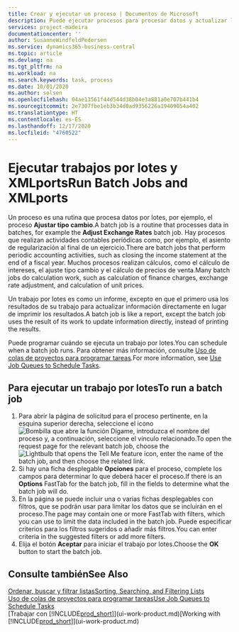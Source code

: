```yaml
---
title: Crear y ejecutar un proceso | Documentos de Microsoft
description: Puede ejecutar procesos para procesar datos y actualizar la información, por ejemplo, para actividades contables periódicas o para cálculos.
services: project-madeira
documentationcenter: ''
author: SusanneWindfeldPedersen
ms.service: dynamics365-business-central
ms.topic: article
ms.devlang: na
ms.tgt_pltfrm: na
ms.workload: na
ms.search.keywords: task, process
ms.date: 10/01/2020
ms.author: solsen
ms.openlocfilehash: 04ae13561f44d544d38b04e3a881a0e707b441b4
ms.sourcegitcommit: 2e7307fbe1eb3b34d0ad9356226a19409054a402
ms.translationtype: HT
ms.contentlocale: es-ES
ms.lasthandoff: 12/17/2020
ms.locfileid: "4760522"
---
```

# <a name="run-batch-jobs-and-xmlports"></a><span data-ttu-id="86144-103">Ejecutar trabajos por lotes y XMLports</span><span class="sxs-lookup"><span data-stu-id="86144-103">Run Batch Jobs and XMLports</span></span>
<span data-ttu-id="86144-104">Un proceso es una rutina que procesa datos por lotes, por ejemplo, el proceso **Ajustar tipo cambio**.</span><span class="sxs-lookup"><span data-stu-id="86144-104">A batch job is a routine that processes data in batches, for example the **Adjust Exchange Rates** batch job.</span></span> <span data-ttu-id="86144-105">Hay procesos que realizan actividades contables periódicas como, por ejemplo, el asiento de regularización al final de un ejercicio.</span><span class="sxs-lookup"><span data-stu-id="86144-105">There are batch jobs that perform periodic accounting activities, such as closing the income statement at the end of a fiscal year.</span></span> <span data-ttu-id="86144-106">Muchos procesos realizan cálculos, como el cálculo de intereses, el ajuste tipo cambio y el cálculo de precios de venta.</span><span class="sxs-lookup"><span data-stu-id="86144-106">Many batch jobs do calculation work, such as calculation of finance charges, exchange rate adjustment, and calculation of unit prices.</span></span>

<span data-ttu-id="86144-107">Un trabajo por lotes es como un informe, excepto en que el primero usa los resultados de su trabajo para actualizar información directamente en lugar de imprimir los resultados.</span><span class="sxs-lookup"><span data-stu-id="86144-107">A batch job is like a report, except the batch job uses the result of its work to update information directly, instead of printing the results.</span></span>

<span data-ttu-id="86144-108">Puede programar cuándo se ejecuta un trabajo por lotes.</span><span class="sxs-lookup"><span data-stu-id="86144-108">You can schedule when a batch job runs.</span></span> <span data-ttu-id="86144-109">Para obtener más información, consulte [Uso de colas de proyectos para programar tareas](admin-job-queues-schedule-tasks.md).</span><span class="sxs-lookup"><span data-stu-id="86144-109">For more information, see [Use Job Queues to Schedule Tasks](admin-job-queues-schedule-tasks.md).</span></span>

## <a name="to-run-a-batch-job"></a><span data-ttu-id="86144-110">Para ejecutar un trabajo por lotes</span><span class="sxs-lookup"><span data-stu-id="86144-110">To run a batch job</span></span>
1. <span data-ttu-id="86144-111">Para abrir la página de solicitud para el proceso pertinente, en la esquina superior derecha, seleccione el icono ![Bombilla que abre la función Dígame](media/ui-search/search_small.png "Dígame qué desea hacer"), introduzca el nombre del proceso y, a continuación, seleccione el vínculo relacionado.</span><span class="sxs-lookup"><span data-stu-id="86144-111">To open the request page for the relevant batch job, choose the ![Lightbulb that opens the Tell Me feature](media/ui-search/search_small.png "Tell me what you want to do") icon, enter the name of the batch job, and then choose the related link.</span></span>
2. <span data-ttu-id="86144-112">Si hay una ficha desplegable **Opciones** para el proceso, complete los campos para determinar lo que deberá hacer el proceso.</span><span class="sxs-lookup"><span data-stu-id="86144-112">If there is an **Options** FastTab for the batch job, fill in the fields to determine what the batch job will do.</span></span>
3. <span data-ttu-id="86144-113">En la página se puede incluir una o varias fichas desplegables con filtros, que se podrán usar para limitar los datos que se incluirán en el proceso.</span><span class="sxs-lookup"><span data-stu-id="86144-113">The page may contain one or more FastTab with filters, which you can use to limit the data included in the batch job.</span></span> <span data-ttu-id="86144-114">Puede especificar criterios para los filtros sugeridos o añadir más filtros.</span><span class="sxs-lookup"><span data-stu-id="86144-114">You can enter criteria in the suggested filters or add more filters.</span></span>
4. <span data-ttu-id="86144-115">Elija el botón **Aceptar** para iniciar el trabajo por lotes.</span><span class="sxs-lookup"><span data-stu-id="86144-115">Choose the **OK** button to start the batch job.</span></span>

## <a name="see-also"></a><span data-ttu-id="86144-116">Consulte también</span><span class="sxs-lookup"><span data-stu-id="86144-116">See Also</span></span>
[<span data-ttu-id="86144-117">Ordenar, buscar y filtrar listas</span><span class="sxs-lookup"><span data-stu-id="86144-117">Sorting, Searching, and Filtering Lists</span></span>](ui-enter-criteria-filters.md)  
[<span data-ttu-id="86144-118">Uso de colas de proyectos para programar tareas</span><span class="sxs-lookup"><span data-stu-id="86144-118">Use Job Queues to Schedule Tasks</span></span>](admin-job-queues-schedule-tasks.md)  
<span data-ttu-id="86144-119">[Trabajar con [!INCLUDE[prod_short](includes/prod_short.md)]](ui-work-product.md)</span><span class="sxs-lookup"><span data-stu-id="86144-119">[Working with [!INCLUDE[prod_short](includes/prod_short.md)]](ui-work-product.md)</span></span>
